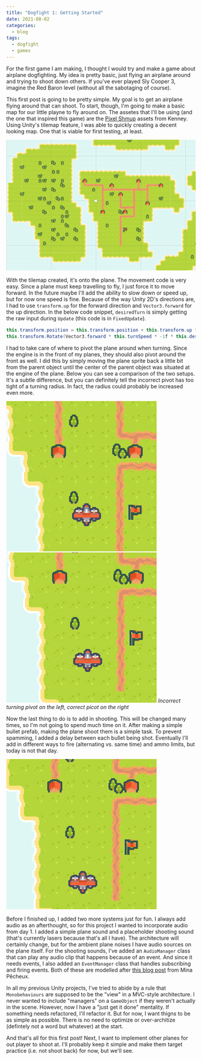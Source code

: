 ```yaml
---
title: "Dogfight 1: Getting Started"
date: 2021-08-02
categories:
  - blog
tags:
  - dogfight
  - games
---
```


For the first game I am making, I thought I would try and make a game about airplane dogfighting. My idea is pretty basic, just flying an airplane around and trying to shoot down others. If you've ever played Sly Cooper 3, imagine the Red Baron level (without all the sabotaging of course).

This first post is going to be pretty simple. My goal is to get an airplane flying around that can shoot. To start, though, I'm going to make a basic map for our little playne to fly around on. The assetes that I'll be using (and the one that inspired this game) are the [Pixel Shmup](https://kenney.nl/assets/pixel-shmup) assets from Kenney. Using Unity's tilemap feature, I was able to quickly creating a decent looking map. One that is viable for first testing, at least.

![Basic tiled map](/assets/images/2021-08-06-dogfight1/basic_map.png)

With the tilemap created, it's onto the plane. The movement code is very easy. Since a plane must keep travelling to fly, I just force it to move forward. In the future maybe I'll add the ability to slow down or speed up, but for now one speed is fine. Because of the way Unity 2D's directions are, I had to use `transform.up` for the forward direction and `Vector3.forward` for the up direction. In the below code snippet, `desiredTurn` is simply getting the raw input during `Update` (this code is in `FixedUpdate`).

```csharp
this.transform.position = this.transform.position + this.transform.up * Time.deltaTime * this.forwardSpeed;
this.transform.Rotate(Vector3.forward * this.turnSpeed * -1f * this.desiredTurn;
```

I had to take care of where to pivot the plane around when turning. Since the engine is in the front of my planes, they should also pivot around the front as well. I did this by simply moving the plane sprite back a little bit from the parent object until the center of the parent object was situated at the engine of the plane. Below you can see a comparison of the two setups. It's a subtle difference, but you can definitely tell the incorrect pivot has too tight of a turning radius. In fact, the radius could probably be increased even more.

![Incorrect turning pivot](assets/images/2021-08-06-dogfight1/incorrect_turning.gif) ![Correct turning pivot](assets/images/2021-08-06-dogfight1/correct_turning.gif)
*Incorrect turning pivot on the left, correct picot on the right*

Now the last thing to do is to add in shooting. This will be changed many times, so I'm not going to spend much time on it. After making a simple bullet prefab, making the plane shoot them is a simple task. To prevent spamming, I added a delay between each bullet being shot. Eventually I'll add in different ways to fire (alternating vs. same time) and ammo limits, but today is not that day.

![Plane shooting](assets/images/2021-08-06-dogfight1/shooting.gif)

Before I finished up, I added two more systems just for fun. I always add audio as an afterthought, so for this project I wanted to incorporate audio from day 1. I added a simple plane sound and a placeholder shooting sound (that's currently lasers because that's all I have). The architecture will certainly change, but for the ambient plane noises I have audio sources on the plane itself. For the shooting sounds, I've added an `AudioManager` class that can play any audio clip that happens because of an event. And since it needs events, I also added an `EventManager` class that handles subscribing and firing events. Both of these are modelled after [this blog post](https://minapecheux.com/website/2021/05/14/rts-interlude-2-refactoring-the-event-system-unity-c/) from Mina Pêcheux.

In all my previous Unity projects, I've tried to abide by a rule that `Monobehaviours` are supposed to be the "view" in a MVC-style architecture. I never wanted to include "managers" on a `GameObject` if they weren't actually in the scene. However, now I have a "just get it done" mentality. If something needs refactored, I'll refactor it. But for now, I want thigns to be as simple as possible. There is no need to optimize or over-architize (defintely not a word but whatever) at the start.

And that's all for this first post! Next, I want to implement other planes for out player to shoot at. I'll probably keep it simple and make them target practice (i.e. not shoot back) for now, but we'll see.
